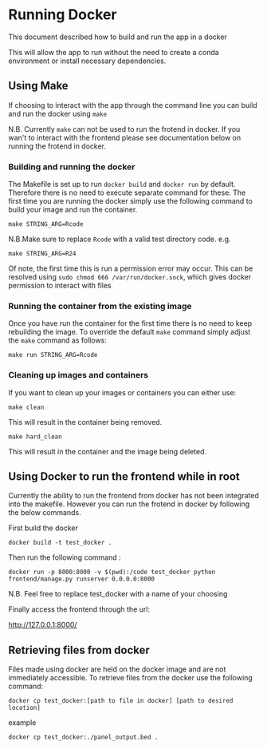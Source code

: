 # Running Docker #

This document described how to build and run the app in a docker

This will allow the app to run without the need to create a conda environment or install necessary
dependencies.



## Using Make ##

If choosing to interact with the app through the command line you can build and run the docker using
`make`

N.B. Currently `make` can not be used to run the frotend in docker. If you wan't to interact with the
frontend please see documentation below on running the frotend in docker.

### Building and running the docker ###

The Makefile is set up to run `docker build` and `docker run` by default. Therefore there is no need
to execute separate command for these.
The first time you are running the docker simply use the following command to build your image and run
the container.

```
make STRING_ARG=Rcode
```

N.B.Make sure to replace `Rcode` with a valid test directory code.
e.g.

```
make STRING_ARG=R24
```

Of note, the first time this is run a permission error may occur. This can be resolved using `sudo chmod 666 /var/run/docker.sock`, which gives docker permission to interact with files

### Running the container from the existing image ###
Once you have run the container for the first time there is no need to keep rebuilding the image. To override the
default `make` command simply adjust the `make` command as follows:

```
make run STRING_ARG=Rcode
```

### Cleaning up images and containers ###
If you want to clean up your images or containers you can either use:

```
make clean
```
This will result in the container being removed.

```
make hard_clean
```
This will result in the container and the image being deleted.



## Using Docker to run the frontend while in root ##

Currently the ability to run the frontend from docker has not been integrated
into the makefile. However you can run the frotend in docker by following the
below commands.

First build the docker

```
docker build -t test_docker .
```

Then run the following command :

```
docker run -p 8000:8000 -v $(pwd):/code test_docker python frontend/manage.py runserver 0.0.0.0:8000
```

N.B. Feel free to replace test_docker with a name of your choosing

Finally access the frontend through the url:

http://127.0.0.1:8000/

## Retrieving files from docker ##

Files made using docker are held on the docker image and are not immediately accessible.
To retrieve files from the docker use the following command:

```
docker cp test_docker:[path to file in docker] [path to desired location]
```

example

```
docker cp test_docker:./panel_output.bed .
```
